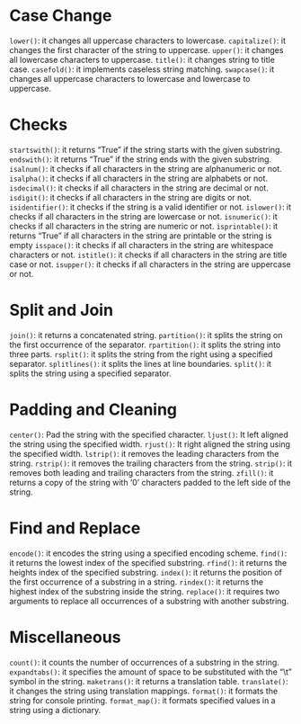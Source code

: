 # Case Change
 
`lower()`: it changes all uppercase characters to lowercase. 
`capitalize()`: it changes the first character of the string to uppercase.
`upper()`: it changes all lowercase characters to uppercase. 
`title()`: it changes string to title case. 
`casefold()`: it implements caseless string matching.
`swapcase()`: it changes all uppercase characters to lowercase and lowercase to uppercase. 

# Checks
 
`startswith()`: it returns “True” if the string starts with the given substring. 
`endswith()`: it returns “True” if the string ends with the given substring. 
`isalnum()`: it checks if all characters in the string are alphanumeric or not.
`isalpha()`: it checks if all characters in the string are alphabets or not.
`isdecimal()`: it checks if all characters in the string are decimal or not.
`isdigit()`: it checks if all characters in the string are digits or not.
`isidentifier()`: it checks if the string is a valid identifier or not.
`islower()`: it checks if all characters in the string are lowercase or not.
`isnumeric()`: it checks if all characters in the string are numeric or not.
`isprintable()`: it returns “True” if all characters in the string are printable or the string is empty
`isspace()`: it checks if all characters in the string are whitespace characters or not.
`istitle()`: it checks if all characters in the string are title case or not.
`isupper()`: it checks if all characters in the string are uppercase or not.

# Split and Join
 
`join()`: it returns a concatenated string.
`partition()`: it splits the string on the first occurrence of the separator. 
`rpartition()`: it splits the string into three parts.
`rsplit()`: it splits the string from the right using a specified separator.
`splitlines()`: it splits the lines at line boundaries.
`split()`: it splits the string using a specified separator.

# Padding and Cleaning
 
`center()`: Pad the string with the specified character.
`ljust()`: It left aligned the string using the specified width. 
`rjust()`: It right aligned the string using the specified width. 
`lstrip()`: it removes the leading characters from the string. 
`rstrip()`: it removes the trailing characters from the string. 
`strip()`: it removes both leading and trailing characters from the string. 
`zfill()`: it returns a copy of the string with ‘0’ characters padded to the left side of the string.
 
# Find and Replace
 
`encode()`: it encodes the string using a specified encoding scheme.
`find()`: it returns the lowest index of the specified substring.
`rfind()`: it returns the heights index of the specified substring.
`index()`: it returns the position of the first occurrence of a substring in a string.
`rindex()`: it returns the highest index of the substring inside the string.
`replace()`: it requires two arguments to replace all occurrences of a substring with another substring. 
 
# Miscellaneous  
 
`count()`: it counts the number of occurrences of a substring in the string. 
`expandtabs()`: it specifies the amount of space to be substituted with the “\t” symbol in the string.
`maketrans()`: it returns a translation table.
`translate()`: it changes the string using translation mappings.
`format()`: it formats the string for console printing. 
`format_map()`: it formats specified values in a string using a dictionary. 